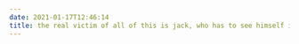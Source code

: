 ```yaml
---
date: 2021-01-17T12:46:14
title: the real victim of all of this is jack, who has to see himself in the facetime preview far more than he'd like
---
```

